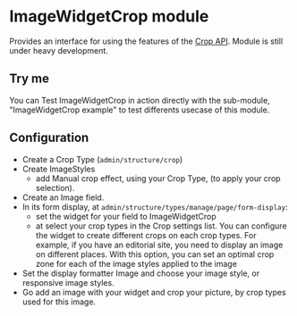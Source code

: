 ImageWidgetCrop module
======================

Provides an interface for using the features of the [Crop API]. Module is still 
under heavy development.

[Crop API]: https://github.com/drupal-media/crop

Try me
------
You can Test ImageWidgetCrop in action directly with the sub-module,
"ImageWidgetCrop example" to test differents usecase of this module.

Configuration
-------------

* Create a Crop Type (`admin/structure/crop`)
* Create ImageStyles  
    * add Manual crop effect, using your Crop Type,
      (to apply your crop selection).
* Create an Image field.
* In its form display, at `admin/structure/types/manage/page/form-display`:
    * set the widget for your field to ImageWidgetCrop 
    * at select your crop types in the Crop settings list. You can configure 
      the widget to create different crops on each crop types. For example, if 
      you have an editorial site, you need to display an image on different 
      places. With this option, you can set an optimal crop zone for each of the
      image styles applied to the image
* Set the display formatter Image and choose your image style,
  or responsive image styles.
* Go add an image with your widget and crop your picture,
  by crop types used for this image.
